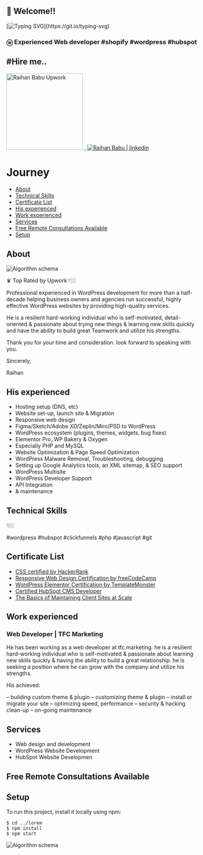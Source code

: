 ## 👋 Welcome!!

[![Typing SVG](https://readme-typing-svg.herokuapp.com?font=Outfit&height=150&color=1F6BFF&&multiline=true&lines=Nice+to+meet+you...;I'm+a+Full+Stack+Web+Developer;and+Web+Designer;WordPress+Developer;Elementor+Pro+Expert;And+more...)](https://git.io/typing-svg)

### ⓦ Experienced Web developer #shopify #wordpress #hubspot

## #Hire me..

<p>
  <a href="https://www.upwork.com/freelancers/raihanbabubd">
    <img alt="Raihan Babu Upwork" src="https://upload.wikimedia.org/wikipedia/commons/thumb/f/f4/Upwork_Logo.svg/250px-Upwork_Logo.svg.png" width="200px" title="ⓦ Experienced Web developer #Upwork #Shopify #WordPress #HubSpot" /></a> 
<!--  <a href="https://www.fiverr.com/wordpress48hour">
    <img alt="Raihan Babu Fiverr" title="WordPress Developer Fiverr Raihan Babu" src="https://upload.wikimedia.org/wikipedia/commons/thumb/1/18/Fiverr_Logo_09.2020.svg/1280px-Fiverr_Logo_09.2020.svg.png" width="200px" /></a> -->
    , 
<a href="https://www.linkedin.com/in/raihanbabu">
    <img alt="Raihan Babu | linkedin" title="ⓦ Experienced Web developer #shopify #wordpress #hubspot" src="https://about.linkedin.com/content/dam/me/about/LinkedIn_Icon.jpg.original.jpg" /></a> 
</p>

<!--
**raihanbabu/raihanbabu** is a ✨ _special_ ✨ repository because its `README.md` (this file) appears on your GitHub profile.

Here are some ideas to get you started:

- 🔭 I’m currently working on ...
- 🌱 I’m currently learning ...
- 👯 I’m looking to collaborate on ...
- 🤔 I’m looking for help with ...
- 💬 Ask me about ...
- 📫 How to reach me: ...
- 😄 Pronouns: ...
- ⚡ Fun fact: ...
-->


# Journey
* [About](#about)
* [Technical Skills](#technical-skills)
* [Certificate List](#certificate-list)
* [His experienced](#his-experienced)
* [Work experienced](#work-experienced)
* [Services](#services)
* [Free Remote Consultations Available](#free-remote-consultations-available)
* [Setup](#setup)


## About

![Algorithm schema](https://scontent.fjsr8-1.fna.fbcdn.net/v/t39.30808-1/284275710_1877682365755339_7400682694355318265_n.jpg?stp=c471.391.696.695a_dst-jpg_s160x160&_nc_cat=106&ccb=1-7&_nc_sid=7206a8&_nc_ohc=Q8oEr65If1wAX8ILKWF&_nc_ht=scontent.fjsr8-1.fna&oh=00_AT9gLI3G6NJHsIgf9FlDico1Wbw43aJ3SaNx5NHqTAC45Q&oe=62D7FA96)

♛ Top Rated by Upwork 👇🏼

Professional experienced in WordPress development for more than a half-decade helping business owners and agencies run successful, highly effective WordPress websites by providing high-quality services.

He is a resilient hard-working individual who is self-motivated, detail-oriented & passionate about trying new things & learning new skills quickly and have the ability to build great Teamwork and utilize his strengths.

Thank you for your time and consideration. look forward to speaking with you.

Sincerely,

Raihan


## His experienced

* Hosting setup (DNS, etc)
* Website set-up, launch site & Migration
* Responsive web design
* Figma/Sketch/Adobe XD/Zeplin/Miro/PSD to WordPress
* WordPress ecosystem (plugins, themes, widgets, bug fixes)
* Elementor Pro, WP Bakery & Oxygen
* Especially PHP and MySQL
* Website Optimization & Page Speed Optimization
* WordPress Malware Removal, Troubleshooting, debugging
* Setting up Google Analytics tools, an XML sitemap, & SEO support
* WordPress Multisite
* WordPress Developer Support
* API Integration
* & maintenance

## Technical Skills

👇🏼

#wordpress #hubspot #clickfunnels #php #javascript #git

## Certificate List
* [CSS certified by HackerRank](https://www.hackerrank.com/certificates/0c8afdd1da79)
* [Responsive Web Design Certification by freeCodeCamp](https://www.freecodecamp.org/certification/raihanbabu/responsive-web-design)
* [WordPress Elementor Certification by TemplateMonster](https://certification.templatemonster.com/certificates/7433007f99f5d9ec4730358fa16f5515/)
* [Certified HubSpot CMS Developer](https://app.hubspot.com/academy/achievements/kbp4lkyv/en/1/raihan-babu/hubspot-cms-for-developers)
* [The Basics of Maintaining Client Sites at Scale](https://academy.kinsta.com/certificate/fec07151-9d51-431b-9aed-3d04c74aaf8e/pdf/The%20Basics%20of%20Maintaining%20Client%20Sites%20at%20Scale)

## Work experienced

### Web Developer | TFC Marketing
He has been working as a web developer at tfc.marketing. he is a resilient hard-working individual who is self-motivated & passionate about learning new skills quickly & having the ability to build a great relationship. he is seeking a position where he can grow with the company and utilize his strengths.

His achieved:

– building custom theme & plugin
– customizing theme & plugin
– install or migrate your site
– optimizing speed, performance
– security & hacking clean-up
– on-going maintenance

## Services
* Web design and development
* WordPress Website Development
* HubSpot Website Developmen

## Free Remote Consultations Available


## Setup
To run this project, install it locally using npm:

```
$ cd ../lorem
$ npm install
$ npm start
```
![Algorithm schema](./images/schema.jpg)

